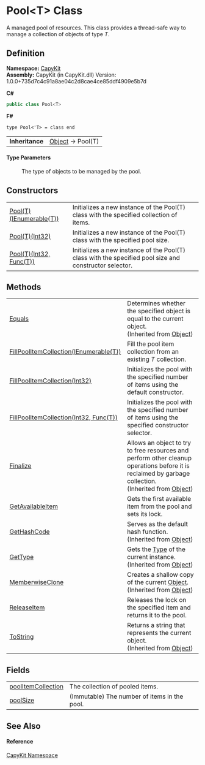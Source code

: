 # Pool&lt;T&gt; Class


A managed pool of resources. This class provides a thread-safe way to manage a collection of objects of type *T*.



## Definition
**Namespace:** <a href="N_CapyKit.md">CapyKit</a>  
**Assembly:** CapyKit (in CapyKit.dll) Version: 1.0.0+735d7c4c91a8ae04c2d8cae4ce85ddf4909e5b7d

**C#**
``` C#
public class Pool<T>

```
**F#**
``` F#
type Pool<'T> = class end
```

<table><tr><td><strong>Inheritance</strong></td><td><a href="https://learn.microsoft.com/dotnet/api/system.object" target="_blank" rel="noopener noreferrer">Object</a>  →  Pool(T)</td></tr>
</table>



#### Type Parameters
<dl><dt /><dd>The type of objects to be managed by the pool.</dd></dl>

## Constructors
<table>
<tr>
<td><a href="M_CapyKit_Pool_1__ctor.md">Pool(T)(IEnumerable(T))</a></td>
<td>Initializes a new instance of the Pool(T) class with the specified collection of items.</td></tr>
<tr>
<td><a href="M_CapyKit_Pool_1__ctor_1.md">Pool(T)(Int32)</a></td>
<td>Initializes a new instance of the Pool(T) class with the specified pool size.</td></tr>
<tr>
<td><a href="M_CapyKit_Pool_1__ctor_2.md">Pool(T)(Int32, Func(T))</a></td>
<td>Initializes a new instance of the Pool(T) class with the specified pool size and constructor selector.</td></tr>
</table>

## Methods
<table>
<tr>
<td><a href="https://learn.microsoft.com/dotnet/api/system.object.equals#system-object-equals(system-object)" target="_blank" rel="noopener noreferrer">Equals</a></td>
<td>Determines whether the specified object is equal to the current object.<br />(Inherited from <a href="https://learn.microsoft.com/dotnet/api/system.object" target="_blank" rel="noopener noreferrer">Object</a>)</td></tr>
<tr>
<td><a href="M_CapyKit_Pool_1_FillPoolItemCollection.md">FillPoolItemCollection(IEnumerable(T))</a></td>
<td>Fill the pool item collection from an existing <em>T</em> collection.</td></tr>
<tr>
<td><a href="M_CapyKit_Pool_1_FillPoolItemCollection_1.md">FillPoolItemCollection(Int32)</a></td>
<td>Initializes the pool with the specified number of items using the default constructor.</td></tr>
<tr>
<td><a href="M_CapyKit_Pool_1_FillPoolItemCollection_2.md">FillPoolItemCollection(Int32, Func(T))</a></td>
<td>Initializes the pool with the specified number of items using the specified constructor selector.</td></tr>
<tr>
<td><a href="https://learn.microsoft.com/dotnet/api/system.object.finalize" target="_blank" rel="noopener noreferrer">Finalize</a></td>
<td>Allows an object to try to free resources and perform other cleanup operations before it is reclaimed by garbage collection.<br />(Inherited from <a href="https://learn.microsoft.com/dotnet/api/system.object" target="_blank" rel="noopener noreferrer">Object</a>)</td></tr>
<tr>
<td><a href="M_CapyKit_Pool_1_GetAvailableItem.md">GetAvailableItem</a></td>
<td>Gets the first available item from the pool and sets its lock.</td></tr>
<tr>
<td><a href="https://learn.microsoft.com/dotnet/api/system.object.gethashcode" target="_blank" rel="noopener noreferrer">GetHashCode</a></td>
<td>Serves as the default hash function.<br />(Inherited from <a href="https://learn.microsoft.com/dotnet/api/system.object" target="_blank" rel="noopener noreferrer">Object</a>)</td></tr>
<tr>
<td><a href="https://learn.microsoft.com/dotnet/api/system.object.gettype" target="_blank" rel="noopener noreferrer">GetType</a></td>
<td>Gets the <a href="https://learn.microsoft.com/dotnet/api/system.type" target="_blank" rel="noopener noreferrer">Type</a> of the current instance.<br />(Inherited from <a href="https://learn.microsoft.com/dotnet/api/system.object" target="_blank" rel="noopener noreferrer">Object</a>)</td></tr>
<tr>
<td><a href="https://learn.microsoft.com/dotnet/api/system.object.memberwiseclone" target="_blank" rel="noopener noreferrer">MemberwiseClone</a></td>
<td>Creates a shallow copy of the current <a href="https://learn.microsoft.com/dotnet/api/system.object" target="_blank" rel="noopener noreferrer">Object</a>.<br />(Inherited from <a href="https://learn.microsoft.com/dotnet/api/system.object" target="_blank" rel="noopener noreferrer">Object</a>)</td></tr>
<tr>
<td><a href="M_CapyKit_Pool_1_ReleaseItem.md">ReleaseItem</a></td>
<td>Releases the lock on the specified item and returns it to the pool.</td></tr>
<tr>
<td><a href="https://learn.microsoft.com/dotnet/api/system.object.tostring" target="_blank" rel="noopener noreferrer">ToString</a></td>
<td>Returns a string that represents the current object.<br />(Inherited from <a href="https://learn.microsoft.com/dotnet/api/system.object" target="_blank" rel="noopener noreferrer">Object</a>)</td></tr>
</table>

## Fields
<table>
<tr>
<td><a href="F_CapyKit_Pool_1_poolItemCollection.md">poolItemCollection</a></td>
<td>The collection of pooled items.</td></tr>
<tr>
<td><a href="F_CapyKit_Pool_1_poolSize.md">poolSize</a></td>
<td>(Immutable) The number of items in the pool.</td></tr>
</table>

## See Also


#### Reference
<a href="N_CapyKit.md">CapyKit Namespace</a>  
